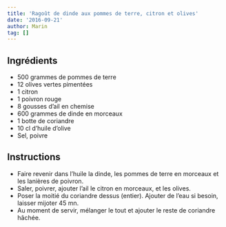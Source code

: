 ```yaml
---
title: 'Ragoût de dinde aux pommes de terre, citron et olives'
date: '2016-09-21'
author: Marin
tag: []
---
```

## Ingrédients
- 500 grammes de pommes de terre
- 12 olives vertes pimentées
- 1 citron
- 1 poivron rouge
- 8 gousses d’ail en chemise
- 600 grammes de dinde en morceaux
- 1 botte de coriandre
- 10 cl d’huile d’olive
- Sel, poivre

## Instructions
- Faire revenir dans l’huile la dinde, les pommes de terre en morceaux et les lanières de poivron.
- Saler, poivrer, ajouter l’ail le citron en morceaux, et les olives.
- Poser la moitié du coriandre dessus (entier). Ajouter de l’eau si besoin, laisser mijoter 45 mn.
- Au moment de servir, mélanger le tout et ajouter le reste de coriandre hâchée.

